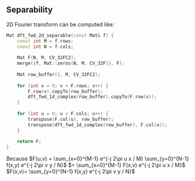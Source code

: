 ## Separability
2D Fourier transform can be computed like:
```cpp
Mat dft_fwd_2d_separable(const Mat& f) {
    const int M = f.rows;  
    const int N = f.cols;  
  
    Mat F(N, M, CV_32FC2);  
    merge({f, Mat::zeros(N, M, CV_32F)}, F);  
  
    Mat row_buffer(1, M, CV_32FC2);  
  
    for (int v = 0; v < F.rows; v++) {  
        F.row(v).copyTo(row_buffer);  
        dft_fwd_1d_complex(row_buffer).copyTo(F.row(v));  
    }  
  
    for (int u = 0; u < F.cols; u++) {  
        transpose(F.col(u), row_buffer);  
        transpose(dft_fwd_1d_complex(row_buffer), F.col(u));  
    }  
  
    return F;  
}
```
Because
$F(u,v) = \sum_{x=0}^{M-1} e^{-j 2\pi u x / M} \sum_{y=0}^{N-1} f(x,y) e^{-j 2\pi v y / N}$
$= \sum_{x=0}^{M-1} F(x,v) e^{-j 2\pi u x / M}$
$F(x,v)= \sum_{y=0}^{N-1} f(x,y) e^{-j 2\pi v y / N}$
